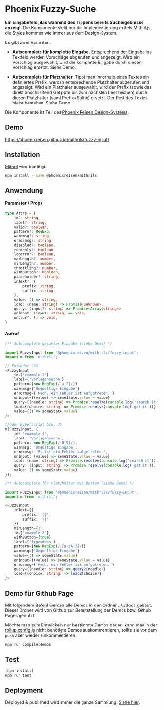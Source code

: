 # Phoenix Fuzzy-Suche

**Ein Eingabefeld, das während des Tippens bereits Suchergebnisse anzeigt.** Die Komponente stellt nur die Implementierung mittels Mithril.js, die Styles kommen wie immer aus dem Design-System.

Es gibt zwei Varianten:

- **Autocomplete für komplette Eingabe.** Entsprechend der Eingabe ins Textfeld werden Vorschläge abgerufen und angezeigt. Wird ein Vorschlag ausgewählt, wird die komplette Eingabe durch diesen Vorschlag ersetzt. Siehe Demo.

- **Autocomplete für Platzhalter.** Tippt man innerhalb eines Textes ein definiertes Prefix, werden entsprechende Platzhalter abgerufen und angezeigt. Wird ein Platzhaler ausgewählt, wird der Prefix (sowie das direkt anschließend Getippte bis zum nächsten Leerzeichen) durch diesen Platzhalter (samt Prefix+Suffix) ersetzt. Der Rest des Textes bleibt bestehen. Siehe Demo.

Die Komponente ist Teil des [Phoenix Reisen Design-Systems](https://design-system.phoenixreisen.net).

## Demo

https://phoenixreisen.github.io/mithrils/fuzzy-input/

## Installation

[Mithril](https://mithriljs.org/) wird benötigt.

```bash
npm install --save @phoenixreisen/mithrils
```

## Anwendung

#### Parameter / Props

```ts
type Attrs = {
    id?: string,
    label?: string,
    valid?: boolean,
    pattern?: RegExp,
    warnmsg?: string,
    errormsg?: string,
    disabled?: boolean,
    readonly?: boolean,
    logerror?: boolean,
    maxLength?: number,
    minLength?: number,
    throttling?: number,
    withButton?: boolean,
    placeholder?: string,
    inText?: {
        prefix: string,
        suffix: string,
    },
    value: () => string,
    load: (name: string) => Promise<unknown>,
    query: (input?: string) => Promise<Array<string>>
    oninput: (input: string) => void,
    onblur?: () => void,
}
```

#### Aufruf

```ts
/** Autocomplete gesamter Eingabe (siehe Demo) */

import FuzzyInput from '@phoenixreisen/mithrils/fuzzy-input';
import m from 'mithril';

// Entweder JSX
<FuzzyInput
    id={'example-1'}
    label={'Vorlagensuche'}
    pattern={new RegExp(/[a-Z]/)}
    warnmsg={'Ungueltige Eingabe'}
    errormsg={'Huch, ein Fehler ist aufgetreten.'}
    oninput={(value) => someState.value = value}
    query={(needle: string) => Promise.resolve(console.log('search it'))}
    load={(choice: string) => Promise.resolve(console.log('get it'))}
    value={() => someState.value}
/>

//oder Hyperscript bzw. JS
m(FuzzyInput, {
    id: 'example-1',
    label: 'Vorlagensuche',
    pattern: new RegExp(/[0-9]/),
    warnmsg: 'Ungültige Eingabe',
    errormsg: 'Es ist ein Fehler aufgetreten.',
    oninput: (value) => someState.value = value}
    load: (name: string) => Promise.resolve(console.log('search it')),
    query: (input: string) => Promise.resolve(console.log('get it')),
    value: () => someState.value}
});
```

```ts
/** Autocomplete für Platzhalter mit Button (siehe Demo) */

import FuzzyInput from '@phoenixreisen/mithrils/fuzzy-input';
import m from 'mithril';

<FuzzyInput
    inText={{
        prefix: '{{',
        suffix: '}}'
    }}
    minLength={1}
    id={'example-2'}
    withButton={true}
    label={'Irgendwas'}
    pattern={new RegExp(/[{a-zA-Z]/)}
    warnmsg={'Ungueltige Eingabe'}
    value={() => someState.value}
    oninput={(value) => someState.value = value}
    errormsg={'Huch, ein Fehler ist aufgetreten.'}
    query={(needle: string) => query2(needle)}
    load={(choice: string) => load2(choice)}
/>
```

## Demo für Github Page

Mit folgendem Befehl werden alle Demos in den Ordner [../../docs](../../docs) gebaut. Dieser Ordner wird von Github zur Bereitstellung der Demos bzw. Github Pages genutzt.

Möchte man zum Entwickeln nur bestimmte Demos bauen, kann man in der [rollup.config.js](../../rollup.config.js) nicht benötigte Demos auskommentieren, sollte sie vor dem `push` aber wieder einkommentieren.

```bash
npm run compile:demos
```

## Test

```bash
[npm install]
npm run test
```

## Deployment

Deployed & published wird immer die ganze Sammlung. [Siehe hier](../../README.md).